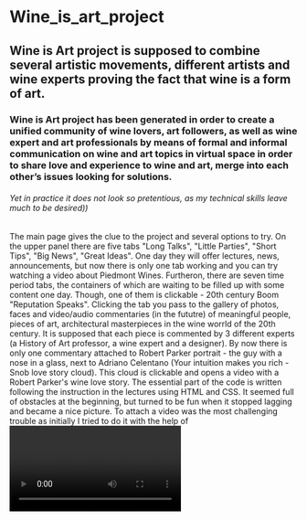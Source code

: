 # Wine_is_art_project
## Wine is Art project is supposed to combine several artistic movements, different artists and wine experts proving the fact that wine is a form of art.
### Wine is Art project has been generated in order to create a unified community of wine lovers, art followers, as well as wine expert and art professionals by means of formal and informal communication on wine and art topics in virtual space in order to share love and experience to wine and art, merge into each other’s issues looking for solutions. 
###### Yet in practice it does not look so pretentious, as my technical skills leave much to be desired))
The main page gives the clue to the project and several options to try. On the upper panel there are five tabs "Long Talks", "Little Parties", "Short Tips", "Big News", "Great Ideas". One day they will offer lectures, news, announcements, but now there is only one tab working and you can try watching a video about Piedmont Wines. Furtheron, there are seven time period tabs, the containers of which are waiting to be filled up with some content one day. Though, one of them is clickable - 20th century Boom "Reputation Speaks". Clicking the tab you pass to the gallery of photos, faces and video/audio commentaries (in the fututre)  of meaningful people, pieces of art, architectural masterpieces in the wine worrld of the 20th century. It is supposed that each piece is commented by 3 different experts (a History of Art professor, a wine expert and a designer). By now there is only one commentary attached to Robert Parker portrait - the guy with a nose in a glass, next to Adriano Celentano  (Your intuition makes you rich - Snob love story cloud). This cloud is clickable and opens a video with a Robert Parker's wine love story.
The essential part of the code is written following the instruction in the lectures using HTML and CSS. It seemed full of obstacles at the beginning, but turned to be fun when it stopped lagging and became a nice picture. To attach a video was the most challenging trouble as initially I tried to do it with the help of <video> tag, however, it turned out to be impossible to download the video considering the YouTube policy, so here started the torchuring part of the code. To tell the truth I appealed to professional web-developers and they helped to inscript the youtube link in the code adding a javascript file. The guys explained that YouTube has a built-in function for adding a video to the page of the path of the <frame> tag. So, now it is possible to open the video as the html file has a block with the .gray_back class, in which there is another block that takes up space in the center of the screen, where the <frame> tag is written to insert the video. The css file for the .grey_back block has a fixed positioning with a transparent gray background. Display:none is set by default, which makes this block invisible. When you click on the Long Talk tab on the main page, using Javascript, this window opens.  Sounds like MAGIC ( for me looks also magical). According to the aforementioned developers, this is done by adding a function calling parameter to the clickable element tag. In our case, this is the openPopup() function. 
In a separate Javascript file (which is included using the script tag at the very bottom of the html document), a variable was declared and it takes in the DOM element using the .querySelector(“.grey_back”) command and the action of the openPopup() function is prescribed to the previously declared variable, which helps change the style of this block to display: block. Thanks to this, the gray background and video maker become visible. Further, in order to remove this block, we write to the same variable the code by which, using addIvenListener, we add the “click” event to the entire block, and when this event is performed (namely, clicking on anywhere in the block), we set the display in the styles of this block: none. That way we hide it again. Being shown how to insert the first video, it took me several days to repeat the same with the second one (the slowest developer ever)))). Now it works, at least, it DID in the morning)))
